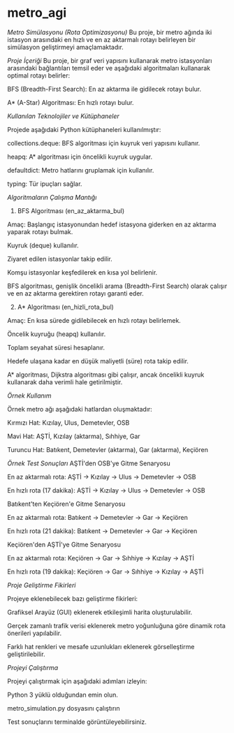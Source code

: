 # metro_agi
*Metro Simülasyonu (Rota Optimizasyonu)*
Bu proje, bir metro ağında iki istasyon arasındaki en hızlı ve en az aktarmalı rotayı belirleyen bir simülasyon geliştirmeyi amaçlamaktadır.

*Proje İçeriği*
Bu proje, bir graf veri yapısını kullanarak metro istasyonları arasındaki bağlantıları temsil eder ve aşağıdaki algoritmaları kullanarak optimal rotayı belirler:

BFS (Breadth-First Search): En az aktarma ile gidilecek rotayı bulur.

A* (A-Star) Algoritması: En hızlı rotayı bulur.

*Kullanılan Teknolojiler ve Kütüphaneler*

Projede aşağıdaki Python kütüphaneleri kullanılmıştır:

collections.deque: BFS algoritması için kuyruk veri yapısını kullanır.

heapq: A* algoritması için öncelikli kuyruk uygular.

defaultdict: Metro hatlarını gruplamak için kullanılır.

typing: Tür ipuçları sağlar.

*Algoritmaların Çalışma Mantığı*

1. BFS Algoritması (en_az_aktarma_bul)

Amaç: Başlangıç istasyonundan hedef istasyona giderken en az aktarma yaparak rotayı bulmak.

Kuyruk (deque) kullanılır.

Ziyaret edilen istasyonlar takip edilir.

Komşu istasyonlar keşfedilerek en kısa yol belirlenir.

BFS algoritması, genişlik öncelikli arama (Breadth-First Search) olarak çalışır ve en az aktarma gerektiren rotayı garanti eder.

2. A* Algoritması (en_hizli_rota_bul)

Amaç: En kısa sürede gidilebilecek en hızlı rotayı belirlemek.

Öncelik kuyruğu (heapq) kullanılır.

Toplam seyahat süresi hesaplanır.

Hedefe ulaşana kadar en düşük maliyetli (süre) rota takip edilir.

A* algoritması, Dijkstra algoritması gibi çalışır, ancak öncelikli kuyruk kullanarak daha verimli hale getirilmiştir.

*Örnek Kullanım*

Örnek metro ağı aşağıdaki hatlardan oluşmaktadır:

Kırmızı Hat: Kızılay, Ulus, Demetevler, OSB

Mavi Hat: AŞTİ, Kızılay (aktarma), Sıhhiye, Gar

Turuncu Hat: Batıkent, Demetevler (aktarma), Gar (aktarma), Keçiören

*Örnek Test Sonuçları*
AŞTİ'den OSB'ye Gitme Senaryosu

En az aktarmalı rota: AŞTİ -> Kızılay -> Ulus -> Demetevler -> OSB

En hızlı rota (17 dakika): AŞTİ -> Kızılay -> Ulus -> Demetevler -> OSB

Batıkent'ten Keçiören'e Gitme Senaryosu

En az aktarmalı rota: Batıkent -> Demetevler -> Gar -> Keçiören

En hızlı rota (21 dakika): Batıkent -> Demetevler -> Gar -> Keçiören

Keçiören'den AŞTİ'ye Gitme Senaryosu

En az aktarmalı rota: Keçiören -> Gar -> Sıhhiye -> Kızılay -> AŞTİ

En hızlı rota (19 dakika): Keçiören -> Gar -> Sıhhiye -> Kızılay -> AŞTİ

*Proje Geliştirme Fikirleri*

Projeye eklenebilecek bazı geliştirme fikirleri:

Grafiksel Arayüz (GUI) eklenerek etkileşimli harita oluşturulabilir.

Gerçek zamanlı trafik verisi eklenerek metro yoğunluğuna göre dinamik rota önerileri yapılabilir.

Farklı hat renkleri ve mesafe uzunlukları eklenerek görselleştirme geliştirilebilir.

*Projeyi Çalıştırma*

Projeyi çalıştırmak için aşağıdaki adımları izleyin:

Python 3 yüklü olduğundan emin olun.

metro_simulation.py dosyasını çalıştırın

Test sonuçlarını terminalde görüntüleyebilirsiniz.

